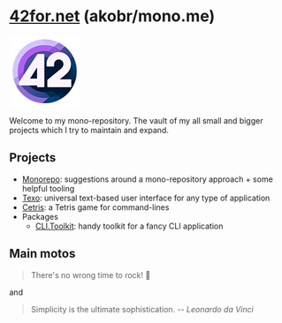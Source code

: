 # [42for.net](https://42for.net) (akobr/mono.me)

![logo of 42for.net](.asset/42logo-128.png "42for.net")

Welcome to my mono-repository. The vault of my all small and bigger projects which I try to maintain and expand.

## Projects

- [Monorepo](docs/Monorepo/README.md): suggestions around a mono-repository approach + some helpful tooling
- [Texo](docs/Texo/README.md): universal text-based user interface for any type of application
- [Cetris](docs/Cetris/README.md): a Tetris game for command-lines
- Packages
  - [CLI.Toolkit](docs/Libraries/CLI/Toolkit/readme.md): handy toolkit for a fancy CLI application

## Main motos

> There's no wrong time to rock! 🎸

and

> Simplicity is the ultimate sophistication.
> *-- Leonardo da Vinci*
